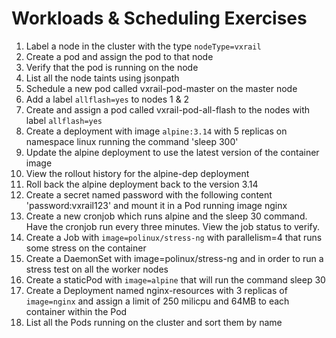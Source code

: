 # Workloads & Scheduling Exercises

1. Label a node in the cluster with the type ```nodeType=vxrail```
3. Create a pod and assign the pod to that node
4. Verify that the pod is running on the node
5. List all the node taints using jsonpath
6. Schedule a new pod called vxrail-pod-master on the master node
7. Add a label ```allflash=yes``` to nodes 1 & 2
8. Create and assign a pod called vxrail-pod-all-flash to the nodes with label ```allflash=yes```
9. Create a deployment with image ```alpine:3.14``` with 5 replicas on namespace linux running the command 'sleep 300'
10. Update the alpine deployment to use the latest version of the container image
11. View the rollout history for the alpine-dep deployment
12. Roll back the alpine deployment back to the version 3.14
13. Create a secret named password with the following content 'password:vxrail123' and mount it in a Pod running image nginx
14. Create a new cronjob which runs alpine and the sleep 30 command. Have the cronjob run every three minutes.
View the job status to verify.
15. Create a Job with ``image=polinux/stress-ng`` with parallelism=4 that runs some stress on the container
16. Create a DaemonSet with image=polinux/stress-ng and in order to run a stress test on all the worker nodes
17. Create a staticPod with ``image=alpine`` that will run the command sleep 30
18. Create a Deployment named nginx-resources with 3 replicas of ``image=nginx`` and assign a limit of 250 milicpu and 64MB to each container within the Pod
19. List all the Pods running on the cluster and sort them by name
